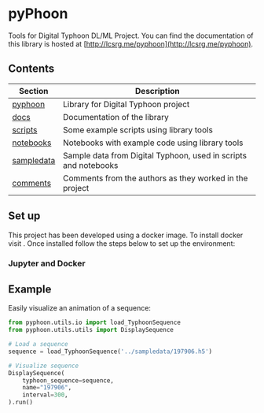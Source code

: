 # pyPhoon
Tools for Digital Typhoon DL/ML Project. You can find the documentation of 
this library is hosted at [http://lcsrg.me/pyphoon](http://lcsrg.me/pyphoon).

## Contents

| **Section**              | **Description**                                                 |
|--------------------------|-----------------------------------------------------------------|
| [pyphoon](pyphooon)      | Library for Digital Typhoon project                             |
| [docs](docs)             | Documentation of the library                                    |
| [scripts](scripts)       | Some example scripts using library tools                        |
| [notebooks](notebooks)   | Notebooks with example code using library tools                 |
| [sampledata](sampledata) | Sample data from Digital Typhoon, used in scripts and notebooks |
| [comments](comments)     | Comments from the authors as they worked in the project         |


## Set up

This project has been developed using a docker image. To install docker visit
 [](). Once installed follow the steps below to set up the environment:
 
 
### Jupyter and Docker

## Example

Easily visualize an animation of a sequence:

```python
from pyphoon.utils.io import load_TyphoonSequence
from pyphoon.utils.utils import DisplaySequence

# Load a sequence
sequence = load_TyphoonSequence('../sampledata/197906.h5')

# Visualize sequence
DisplaySequence(
    typhoon_sequence=sequence,
    name="197906",
    interval=300,
).run()
```


